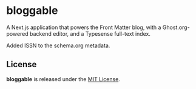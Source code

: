 # bloggable

A Next.js application that powers the Front Matter blog, with a Ghost.org-powered backend editor, and a Typesense full-text index.

Added ISSN to the schema.org metadata.


## License

**bloggable** is released under the [MIT License](https://github.com/front-matter/bloggable/blob/master/LICENSE.md).
